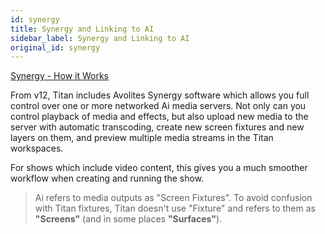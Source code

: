 ```yaml
---
id: synergy
title: Synergy and Linking to AI
sidebar_label: Synergy and Linking to AI
original_id: synergy
---
```


[Synergy - How it Works](https://youtu.be/twfDqjNFasA)

From v12, Titan includes Avolites Synergy software which allows you full
control over one or more networked Ai media servers. Not only can you
control playback of media and effects, but also upload new media to the
server with automatic transcoding, create new screen fixtures and new
layers on them, and preview multiple media streams in the Titan
workspaces.

For shows which include video content, this gives you a much smoother
workflow when creating and running the show.

> Ai refers to media outputs as "Screen Fixtures". To avoid confusion with Titan fixtures, Titan doesn't use "Fixture" and refers to them as **"Screens"** (and in some places **"Surfaces"**).